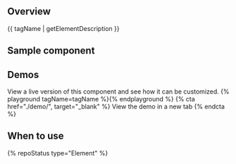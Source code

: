 ## Overview
{{ tagName | getElementDescription }}

## Sample component

## Demos
  View a live version of this component and see how it can be customized.
  {% playground tagName=tagName %}{% endplayground %}
  {% cta href="./demo/", target="_blank" %}
    View the demo in a new tab
  {% endcta %}

## When to use

{% repoStatus type="Element" %}